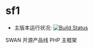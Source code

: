 sf1
===

* 主版本运行状况: [![Build Status](https://travis-ci.org/nmred/sf1.png)](https://travis-ci.org/nmred/sf1)

SWAN 开源产品线 PHP 主框架
